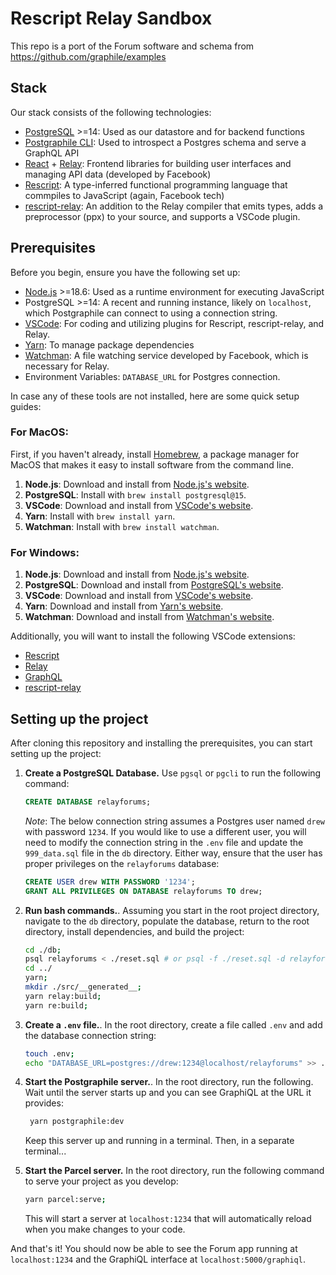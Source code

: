 # Rescript Relay Sandbox

This repo is a port of the Forum software and schema from
https://github.com/graphile/examples

## Stack

Our stack consists of the following technologies:

- [PostgreSQL](https://www.postgresql.org/) >=14: Used as our datastore and for
  backend functions
- [Postgraphile CLI](https://www.graphile.org/): Used to introspect a Postgres
  schema and serve a GraphQL API
- [React](https://react.dev/) + [Relay](https://relay.dev/): Frontend libraries
  for building user interfaces and managing API data (developed by Facebook)
- [Rescript](https://rescript-lang.org/): A type-inferred functional programming
  language that commpiles to JavaScript (again, Facebook tech)
- [rescript-relay](https://github.com/zth/rescript-relay): An addition to the
  Relay compiler that emits types, adds a preprocessor (ppx) to your source, and
  supports a VSCode plugin.

## Prerequisites

Before you begin, ensure you have the following set up:

- [Node.js](https://nodejs.org/en) >=18.6: Used as a runtime environment for
  executing JavaScript
- PostgreSQL >=14: A recent and running instance, likely on `localhost`, which
  Postgraphile can connect to using a connection string.
- [VSCode](https://code.visualstudio.com/): For coding and utilizing plugins for
  Rescript, rescript-relay, and Relay.
- [Yarn](https://classic.yarnpkg.com/en/): To manage package dependencies
- [Watchman](https://facebook.github.io/watchman/): A file watching service
  developed by Facebook, which is necessary for Relay.
- Environment Variables: `DATABASE_URL` for Postgres connection.

In case any of these tools are not installed, here are some quick setup guides:

### For MacOS:

First, if you haven't already, install [Homebrew](https://brew.sh/), a package
manager for MacOS that makes it easy to install software from the command line.

1. **Node.js**: Download and install from
   [Node.js's website](https://nodejs.org/en/download).
2. **PostgreSQL**: Install with `brew install postgresql@15`.
3. **VSCode**: Download and install from
   [VSCode's website](https://code.visualstudio.com/download).
4. **Yarn**: Install with `brew install yarn`.
5. **Watchman**: Install with `brew install watchman`.

### For Windows:

1. **Node.js**: Download and install from
   [Node.js's website](https://nodejs.org/en/download).
2. **PostgreSQL**: Download and install from
   [PostgreSQL's website](https://www.postgresql.org/download/windows/).
3. **VSCode**: Download and install from
   [VSCode's website](https://code.visualstudio.com/download).
4. **Yarn**: Download and install from
   [Yarn's website](https://classic.yarnpkg.com/en/docs/install/#windows-stable).
5. **Watchman**: Download and install from
   [Watchman's website](https://facebook.github.io/watchman/docs/install/#buildinstall).

Additionally, you will want to install the following VSCode extensions:

- [Rescript](https://marketplace.visualstudio.com/items?itemName=chenglou92.rescript-vscode)
- [Relay](https://marketplace.visualstudio.com/items?itemName=meta.relay)
- [GraphQL](https://marketplace.visualstudio.com/items?itemName=GraphQL.vscode-graphql)
- [rescript-relay](https://marketplace.visualstudio.com/items?itemName=GabrielNordeborn.vscode-rescript-relay)

## Setting up the project

After cloning this repository and installing the prerequisites, you can start
setting up the project:

1. **Create a PostgreSQL Database.** Use `pgsql` or `pgcli` to run the following command:

   ```sql
   CREATE DATABASE relayforums;
   ```

   _Note_: The below connection string assumes a Postgres user named `drew` with
   password `1234`. If you would like to use a different user, you will need to
   modify the connection string in the `.env` file and update the
   `999_data.sql` file in the `db` directory. Either way, ensure that the user
   has proper privileges on the `relayforums` database:

   ```sql
   CREATE USER drew WITH PASSWORD '1234';
   GRANT ALL PRIVILEGES ON DATABASE relayforums TO drew;
   ```

2. **Run bash commands.**. Assuming you start in the root project directory,
   navigate to the `db` directory, populate the database, return to the root
   directory, install dependencies, and build the project:

   ```bash
   cd ./db;
   psql relayforums < ./reset.sql # or psql -f ./reset.sql -d relayforums
   cd ../
   yarn;
   mkdir ./src/__generated__;
   yarn relay:build;
   yarn re:build;
   ```

3. **Create a `.env` file.**. In the root directory, create a file called `.env`
   and add the database connection string:

   ```bash
   touch .env;
   echo "DATABASE_URL=postgres://drew:1234@localhost/relayforums" >> .env;
   ```

4. **Start the Postgraphile server.**. In the root directory, run the following.
   Wait until the server starts up and you can see GraphiQL at the URL it
   provides:

   ```bash
    yarn postgraphile:dev
   ```

   Keep this server up and running in a terminal. Then, in a separate
   terminal...

5. **Start the Parcel server.** In the root directory, run the following
   command to serve your project as you develop:

   ```bash
   yarn parcel:serve;
   ```

   This will start a server at `localhost:1234` that will automatically reload
   when you make changes to your code.

And that's it! You should now be able to see the Forum app running at
`localhost:1234` and the GraphiQL interface at `localhost:5000/graphiql`.
